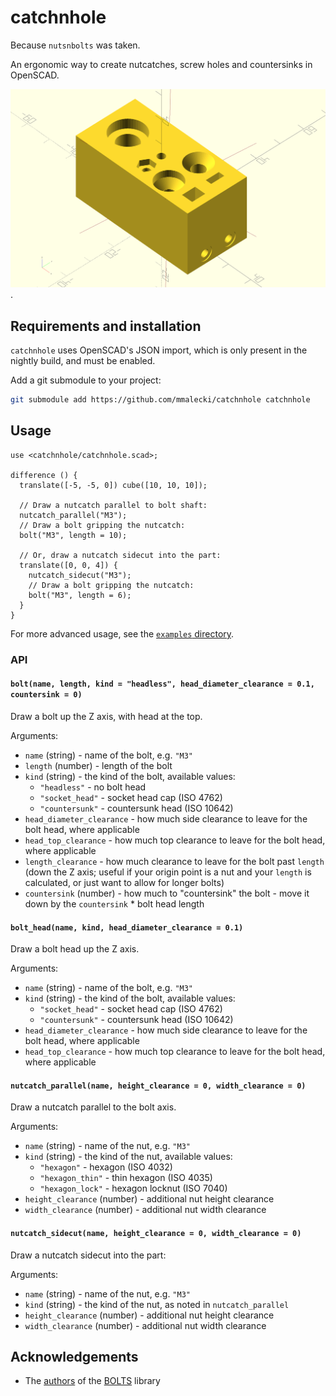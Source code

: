 # catchnhole
Because `nutsnbolts` was taken.

An ergonomic way to create nutcatches, screw holes and countersinks in OpenSCAD.

![Nutcatches, screw holes and countersinks](examples/simple.png).

## Requirements and installation
`catchnhole` uses OpenSCAD's JSON import, which is only present in the nightly
build, and must be enabled.

Add a git submodule to your project:

```sh
git submodule add https://github.com/mmalecki/catchnhole catchnhole
```

## Usage
```openscad
use <catchnhole/catchnhole.scad>;

difference () {
  translate([-5, -5, 0]) cube([10, 10, 10]);

  // Draw a nutcatch parallel to bolt shaft:
  nutcatch_parallel("M3");
  // Draw a bolt gripping the nutcatch:
  bolt("M3", length = 10);

  // Or, draw a nutcatch sidecut into the part:
  translate([0, 0, 4]) {
    nutcatch_sidecut("M3");
    // Draw a bolt gripping the nutcatch:
    bolt("M3", length = 6);
  }
}
```
For more advanced usage, see the [`examples` directory](./examples).

### API

#### `bolt(name, length, kind = "headless", head_diameter_clearance = 0.1, countersink = 0)`
Draw a bolt up the Z axis, with head at the top.

Arguments:
  * `name` (string) - name of the bolt, e.g. `"M3"`
  * `length` (number) - length of the bolt
  * `kind` (string) - the kind of the bolt, available values:
    * `"headless"` - no bolt head
    * `"socket_head"` - socket head cap (ISO 4762)
    * `"countersunk"` - countersunk head (ISO 10642)
  * `head_diameter_clearance` - how much side clearance to leave for the bolt head, where applicable
  * `head_top_clearance` - how much top clearance to leave for the bolt head, where applicable
  * `length_clearance` - how much clearance to leave for the bolt past `length` (down the Z axis; useful if your origin point is a nut and your `length` is calculated, or just want to allow for longer bolts)
  * `countersink` (number) - how much to "countersink" the bolt - move it down by the `countersink` * bolt head length

#### `bolt_head(name, kind, head_diameter_clearance = 0.1)`
Draw a bolt head up the Z axis.

Arguments:
  * `name` (string) - name of the bolt, e.g. `"M3"`
  * `kind` (string) - the kind of the bolt, available values:
    * `"socket_head"` - socket head cap (ISO 4762)
    * `"countersunk"` - countersunk head (ISO 10642)
  * `head_diameter_clearance` - how much side clearance to leave for the bolt head, where applicable
  * `head_top_clearance` - how much top clearance to leave for the bolt head, where applicable

#### `nutcatch_parallel(name, height_clearance = 0, width_clearance = 0)`
Draw a nutcatch parallel to the bolt axis.

Arguments:
  * `name` (string) - name of the nut, e.g. `"M3"`
  * `kind` (string) - the kind of the nut, available values:
    * `"hexagon"` - hexagon (ISO 4032)
    * `"hexagon_thin"` - thin hexagon (ISO 4035)
    * `"hexagon_lock"` - hexagon locknut (ISO 7040)
  * `height_clearance` (number) - additional nut height clearance
  * `width_clearance` (number) - additional nut width clearance

#### `nutcatch_sidecut(name, height_clearance = 0, width_clearance = 0)`
Draw a nutcatch sidecut into the part:

Arguments:
  * `name` (string) - name of the nut, e.g. `"M3"`
  * `kind` (string) - the kind of the nut, as noted in `nutcatch_parallel`
  * `height_clearance` (number) - additional nut height clearance
  * `width_clearance` (number) - additional nut width clearance

## Acknowledgements
* The [authors](https://github.com/boltsparts/BOLTS/graphs/contributors) of the [BOLTS](https://github.com/boltsparts/BOLTS) library
